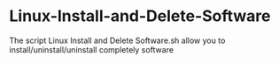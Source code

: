 # Linux-Install-and-Delete-Software
The script Linux Install and Delete Software.sh allow you to install/uninstall/uninstall completely software 
